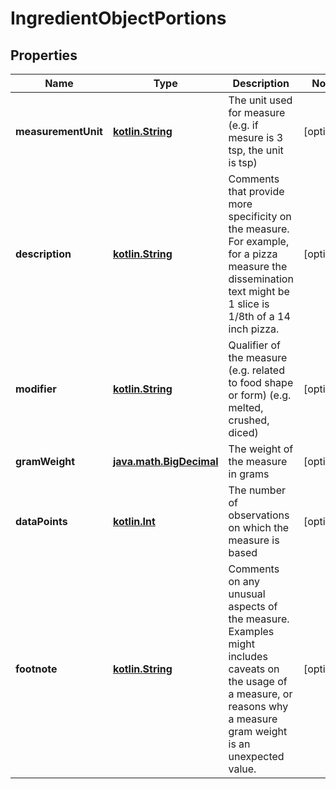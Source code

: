 # IngredientObjectPortions

## Properties
Name | Type | Description | Notes
------------ | ------------- | ------------- | -------------
**measurementUnit** | [**kotlin.String**](.md) | The unit used for measure (e.g. if mesure is 3 tsp, the unit is tsp) |  [optional]
**description** | [**kotlin.String**](.md) | Comments that provide more specificity on the measure. For example, for a pizza measure the dissemination text might be 1 slice is 1/8th of a 14 inch pizza. |  [optional]
**modifier** | [**kotlin.String**](.md) | Qualifier of the measure (e.g. related to food shape or form) (e.g. melted, crushed, diced) |  [optional]
**gramWeight** | [**java.math.BigDecimal**](java.math.BigDecimal.md) | The weight of the measure in grams |  [optional]
**dataPoints** | [**kotlin.Int**](.md) | The number of observations on which the measure is based |  [optional]
**footnote** | [**kotlin.String**](.md) | Comments on any unusual aspects of the measure. Examples might includes caveats on the usage of a measure, or reasons why a measure gram weight is an unexpected value. |  [optional]
